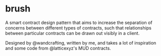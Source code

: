 # brush

A smart contract design pattern that aims to increase the separation of concerns between different types of contracts, such that relationships between particular contracts can be drawn out visibly in a client.

Designed by @wandcrafting, written by me, and takes a lot of inspiration and some code from @latticexyz's MUD contracts.